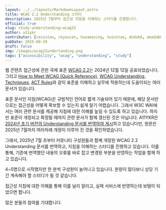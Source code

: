 ```yaml
---
layout: ../../layouts/MarkdownLayout.astro
title: WCAG 2.2 Understanding 스터디
description: 2025년 7월부터 접근성 지침을 이해하는 스터디를 진행합니다.
official: true
slug: study-understanding-wcag22
author: a11ykr
contributor: [resistan, reyoucat, Sooamazing, twinstae, dodok8, amada6818, nayeon]
pubDate: 2025-08-29
draft: false
img: /images/wcag22undertanding.png
tags: ["accessibility", "wcag", "understanding", "study"]
---
```


웹 콘텐츠 접근성에 관한 국제 표준 [WCAG 2.2](https://www.w3.org/TR/WCAG22/)는 2024년 12월 12일 공표되었습니다. 그리고 [How to Meet WCAG (Quick Reference)](https://www.w3.org/WAI/WCAG22/quickref/), [WCAG Understanding](https://www.w3.org/WAI/WCAG22/Understanding/), [Techniques](https://www.w3.org/WAI/WCAG22/Techniques/), [ACT Rules](https://www.w3.org/WAI/standards-guidelines/act/rules/)와 같이 표준을 이해하고 실무에 적용하는데 도움이되는 여러 문서가 있습니다.

표준 문서인 지침(WCAG)은 규범적인 언어로 짧게 기술되어 있기 때문에, 해당 문서만으로는 접근성을 어떻게 확보할 수 있는지 쉽게 알기 어렵습니다. 그래서 W3C WAI에서는 여러 관련 문서를 제공해 지침에 대한 이해를 높일 수 있도록 하고 있습니다. 하지만 표준이 개정되고 확정될 때까지 관련 문서가 함께 갱신된 것은 아닙니다. A11YKR은 [2024년 초기 버전의 Understanding 문서를 번역하여 게시](https://a11ykr.github.io/docs/wcag2/understanding/)하고 있습니다만, 원문은 2025년 7월까지 여러차례 개정이 이루어 진 것을 확인하였습니다.

그래서, 2025년 7월 초부터 커뮤니티 구성원들과 함꼐 개정된 WCAG 2.2 Understanding 문서를 번역하고, 지침을 이해하는 스터디를 진행하고 있습니다. 이를 통해, 기존에 번역했던 내용의 오류를 바로 잡고 변경된 부분을 반영하는 작업을 함께 하고 있습니다.

4~5명으로 시작했지만 한 분씩 구성원이 늘어나고 있습니다. 분량이 많다보니 상당 기간 계속해야 할 스터디가 될 것 같습니다.

접근성 지침에 대한 이해를 통해 이를 널리 알리고, 실제 서비스에 반영하는데 보탬이 되었으면 합니다.

많은 분들의 참여를 기대합니다.